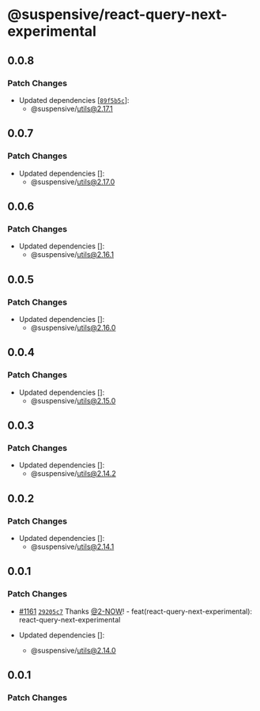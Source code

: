# @suspensive/react-query-next-experimental

## 0.0.8

### Patch Changes

- Updated dependencies [[`89f5b5c`](https://github.com/toss/suspensive/commit/89f5b5c4d9b16bcbed77ef3e17bb1f34babe2921)]:
  - @suspensive/utils@2.17.1

## 0.0.7

### Patch Changes

- Updated dependencies []:
  - @suspensive/utils@2.17.0

## 0.0.6

### Patch Changes

- Updated dependencies []:
  - @suspensive/utils@2.16.1

## 0.0.5

### Patch Changes

- Updated dependencies []:
  - @suspensive/utils@2.16.0

## 0.0.4

### Patch Changes

- Updated dependencies []:
  - @suspensive/utils@2.15.0

## 0.0.3

### Patch Changes

- Updated dependencies []:
  - @suspensive/utils@2.14.2

## 0.0.2

### Patch Changes

- Updated dependencies []:
  - @suspensive/utils@2.14.1

## 0.0.1

### Patch Changes

- [#1161](https://github.com/toss/suspensive/pull/1161) [`29205c7`](https://github.com/toss/suspensive/commit/29205c7caa7a591ffa7488853c6fce10c3c1ea6b) Thanks [@2-NOW](https://github.com/2-NOW)! - feat(react-query-next-experimental): react-query-next-experimental

- Updated dependencies []:
  - @suspensive/utils@2.14.0

## 0.0.1

### Patch Changes
